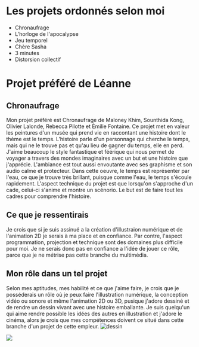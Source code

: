 # Les projets ordonnés selon moi
- Chronaufrage
- L'horloge de l'apocalypse
- Jeu temporel
- Chère Sasha
- 3 minutes
- Distorsion collectif

# Projet préféré de Léanne
## Chronaufrage
Mon projet préféré est Chronaufrage de Maloney Khim, Sounthida Kong, Olivier Lalonde, Rebecca Pilotte et Émilie Fontaine. Ce projet met en valeur les peintures d'un musée qui prend vie en raccontant une histoire dont le thème est le temps. L'histoire parle d'un personnage qui cherche le temps, mais qui ne le trouve pas et qu'au lieu de gagner du temps, elle en perd. J'aime beaucoup le style fantastique et féérique qui nous permet de voyager a travers des mondes imaginaires avec un but et une histoire que j'apprécie. L'ambiance est tout aussi envoutante avec ses graphisme et son audio calme et protecteur. Dans cette oeuvre, le temps est représenter par l'eau, ce que je trouve très brillant, puisque comme l'eau, le temps s'écoule rapidement. L'aspect technique du projet est que lorsqu'on s'approche d'un cade, celui-ci s'anime et montre un scénorio. Le but est de faire tout les cadres pour comprendre l'histoire. 
## Ce que je ressentirais 
Je crois que si je suis assinué a la création d'illustraion numérique et de l'animation 2D je serais à ma place et en confiance. Par contre, l'aspect programmation, projection et technique sont des domaines plus difficile pour moi. Je ne serais donc pas en confiance a l'idée de jouer ce rôle, parce que je ne métrise pas cette branche du multimédia.  
## Mon rôle dans un tel projet
Selon mes aptitudes, mes habilité et ce que j'aime faire, je crois que je posséderais un rôle où je peux faire l'illustration numérique, la conception vidéo ou sonore et même l'animation 2D ou 3D, pusique j'adore dessiné et de rendre un dessin vivant avec une histoire emballante. Je suis quelqu'un qui aime rendre possible les idées des autres en illustration et j'adore le cinéma, alors je crois que mes compétences doivent ce situé dans cette branche d'un projet de cette empleur.
![dessin](../TP2_TIM_H22/Chronaufrage/medias/photo/)

![](../TP2_TIM_H22/Chronaufrage/medias/photo/)
